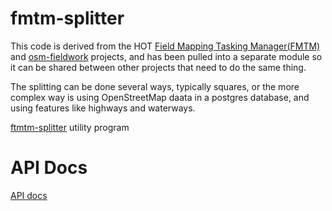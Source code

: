 # fmtm-splitter

This code is derived from the HOT [Field Mapping Tasking
Manager(FMTM)](https://github.com/hotosm/fmtm/wiki) and
[osm-fieldwork](https://pypi.org/project/osm-fieldwork/) projects, and
has been pulled into a separate module so it can be shared between other projects that need to do the same thing.

The splitting can be done several ways, typically squares, or the more complex way is using OpenStreetMap daata in a postgres database, and using features like highways and waterways.

[ftmtm-splitter](fmtm-splitter) utility program

# API Docs

[API docs](api)
